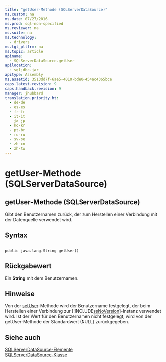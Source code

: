 ```yaml
---
title: "getUser-Methode (SQLServerDataSource)"
ms.custom: na
ms.date: 07/27/2016
ms.prod: sql-non-specified
ms.reviewer: na
ms.suite: na
ms.technology: 
  - drivers
ms.tgt_pltfrm: na
ms.topic: article
apiname: 
  - SQLServerDataSource.getUser
apilocation: 
  - sqljdbc.jar
apitype: Assembly
ms.assetid: 3513dd7f-6ae5-4010-bde0-454ac4365bce
caps.latest.revision: 9
caps.handback.revision: 9
manager: jhubbard
translation.priority.ht: 
  - de-de
  - es-es
  - fr-fr
  - it-it
  - ja-jp
  - ko-kr
  - pt-br
  - ru-ru
  - sv-se
  - zh-cn
  - zh-tw
---
```

# getUser-Methode (SQLServerDataSource)
    
## getUser\-Methode \(SQLServerDataSource\)  
 Gibt den Benutzernamen zurück, der zum Herstellen einer Verbindung mit der Datenquelle verwendet wird.  
  
## Syntax  
  
```  
  
public java.lang.String getUser()  
```  
  
## Rückgabewert  
 Ein **String** mit dem Benutzernamen.  
  
## Hinweise  
 Von der [setUser](../content/setUser-Method--SQLServerDataSource-.md)\-Methode wird der Benutzername festgelegt, der beim Herstellen einer Verbindung zur [!INCLUDE[ssNoVersion](../content/includes/ssNoVersion_md.md)]\-Instanz verwendet wird. Ist der Wert für den Benutzernamen nicht festgelegt, wird von der getUser\-Methode der Standardwert \(NULL\) zurückgegeben.  
  
## Siehe auch  
 [SQLServerDataSource-Elemente](../content/SQLServerDataSource-Members.md)   
 [SQLServerDataSource-Klasse](../content/SQLServerDataSource-Class.md)  
  
  